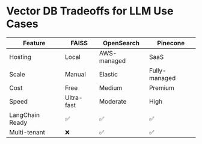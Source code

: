 # Vector DB Tradeoffs for LLM Use Cases

| Feature         | FAISS        | OpenSearch     | Pinecone       |
|-----------------|--------------|----------------|----------------|
| Hosting         | Local        | AWS-managed    | SaaS           |
| Scale           | Manual       | Elastic        | Fully-managed  |
| Cost            | Free         | Medium         | Premium        |
| Speed           | Ultra-fast   | Moderate       | High           |
| LangChain Ready | ✅           | ✅             | ✅             |
| Multi-tenant    | ❌           | ✅             | ✅             |
